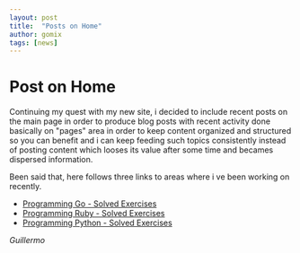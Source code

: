 ```yaml
---
layout: post
title:  "Posts on Home"
author: gomix
tags: [news]
---
```

# Post on Home

Continuing my quest with my new site, i decided to include recent posts on the main page in order to produce blog posts with recent activity done basically on "pages" area in order to keep content organized and structured so you can benefit and i can keep feeding such topics consistently instead of posting content which looses its value after some time and becames dispersed information.

Been said that, here follows three links to areas where i ve been working on recently.

* [Programming Go - Solved Exercises](/programming/go/exercism.html)
* [Programming Ruby - Solved Exercises](/programming/ruby/exercism.html)
* [Programming Python - Solved Exercises](/programming/python/exercism.html)

_Guillermo_
